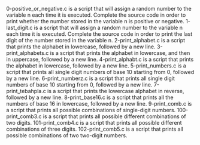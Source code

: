 0-positive_or_negative.c is a script that will assign a random number to the variable n each time it is executed. Complete the source code in order to print whether the number stored in the variable n is positive or negative.
1-last_digit.c is a script that will assign a random number to the variable n each time it is executed. Complete the source code in order to print the last digit of the number stored in the variable n.
2-print_alphabet.c is a script that prints the alphabet in lowercase, followed by a new line.
3-print_alphabets.c is a script that prints the alphabet in lowercase, and then in uppercase, followed by a new line.
4-print_alphabt.c is a script that prints the alphabet in lowercase, followed by a new line.
5-print_numbers.c is a script that prints all single digit numbers of base 10 starting from 0, followed by a new line.
6-print_numberz.c is a script that prints all single digit numbers of base 10 starting from 0, followed by a new line.
7-print_tebahpla.c is a script that prints the lowercase alphabet in reverse, followed by a new line.
8-print_base16.c is a script that prints all the numbers of base 16 in lowercase, followed by a new line.
9-print_comb.c is a script that prints all possible combinations of single-digit numbers.
100-print_comb3.c is a script that prints all possible different combinations of two digits.
101-print_comb4.c is a script that prints all possible different combinations of three digits.
102-print_comb5.c is a script that prints all possible combinations of two two-digit numbers.
